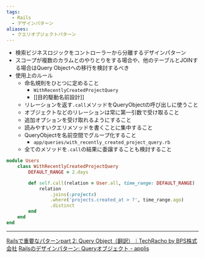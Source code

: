 ```yaml
---
tags:
  - Rails
  - デザインパターン
aliases:
  - クエリオブジェクトパターン
---
```

- 検索ビジネスロジックをコントローラーから分離するデザインパターン
- スコープが複数のカラムとのやりとりをする場合や、他のテーブルとJOINする場合はQuery Objectへの移行を検討するべき
- 使用上のルール
	- 命名規則をひとつに定めること
		- `WithRecentlyCreatedProjectQuery`
		- [[目的駆動名前設計]]
	- リレーションを返す`.call`メソッドをQueryObjectの呼び出しに使うこと
	- オブジェクトなどのリレーションは常に第一引数で受け取ること
	- 追加オプションを受け取れるようにすること
	- 読みやすいクエリメソッドを書くことに集中すること
	- QueryObjectを名前空間でグループ化すること
		- `app/queries/with_recently_created_project_query.rb`
	- 全てのメソッドを`.call`の結果に委譲することも検討すること

```ruby
module Users
	class WithRecentlyCreatedProjectQuery
		DEFAULT_RANGE = 2.days

		def self.call(relation = User.all, time_range: DEFAULT_RANGE) 
			relation
				.joins(:projects)
				.where('projects.created_at > ?', time_range.ago)
				.distinct
		end
	end
end
```

---
[Railsで重要なパターンpart 2: Query Object（翻訳）｜TechRacho by BPS株式会社](https://techracho.bpsinc.jp/hachi8833/2022_03_24/47287)
[Railsのデザインパターン: Queryオブジェクト - applis](https://applis.io/posts/rails-design-pattern-query-objects)
